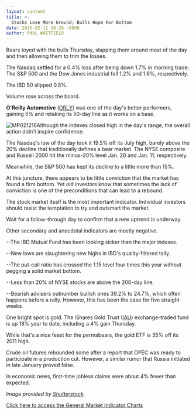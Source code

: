 ```yaml
---
layout: content
title: >-
  Stocks Lose More Ground; Bulls Hope For Bottom
date: 2016-02-11 18:29 -0800
author: PAUL WHITFIELD
---
```






Bears toyed with the bulls Thursday, slapping them around most of the day and then allowing them to trim the losses.


The Nasdaq settled for a 0.4% loss after being down 1.7% in morning trade. The S&P 500 and the Dow Jones industrial fell 1.2% and 1.6%, respectively.


The IBD 50 slipped 0.5%.


Volume rose across the board.


**O'Reilly Automotive** ([ORLY](https://research.investors.com/quote.aspx?symbol=ORLY)) was one of the day's better performers, gaining 5% and retaking its 50-day line as it works on a base.


![MP021216](https://www.investors.com/wp-content/uploads/2016/02/MP021216-159x300.jpg)Although the indexes closed high in the day's range, the overall action didn't inspire confidence.


The Nasdaq's low of the day took it 19.5% off its July high, barely above the 20% decline that traditionally defines a bear market. The NYSE composite and Russell 2000 hit the minus-20% level Jan. 20 and Jan. 11, respectively.


Meanwhile, the S&P 500 has kept its decline to a little more than 15%.


At this juncture, there appears to be little conviction that the market has found a firm bottom. Yet old investors know that sometimes the lack of conviction is one of the preconditions that can lead to a rebound.


The stock market itself is the most important indicator. Individual investors should resist the temptation to try and outsmart the market.


Wait for a follow-through day to confirm that a new uptrend is underway.


Other secondary and anecdotal indicators are mostly negative.


--The IBD Mutual Fund has been looking sicker than the major indexes.


--New lows are slaughtering new highs in IBD's quality-filtered tally.


--The put-call ratio has crossed the 1.15 level four times this year without pegging a solid market bottom.


--Less than 20% of NYSE stocks are above the 200-day line.


--Bearish advisers outnumber bullish ones 39.2% to 24.7%, which often happens before a rally. However, this has been the case for five straight weeks.


One bright spot is gold. The iShares Gold Trust ([IAU](https://research.investors.com/quote.aspx?symbol=IAU)) exchange-traded fund is up 18% year to date, including a 4% gain Thursday.


While that's a nice feast for the permabears, the gold ETF is 35% off its 2011 high.


Crude oil futures rebounded some after a report that OPEC was ready to participate in a production cut. However, a similar rumor that Russia initiated in late January proved false.


In economic news, first-time jobless claims were about 4% fewer than expected.


*Image provided by [Shutterstock](http://www.shutterstock.com/).*


[Click here to access the General Market Indicator Charts](https://www.investors.com/wp-content/uploads/2016/02/GMI_021216.pdf)




